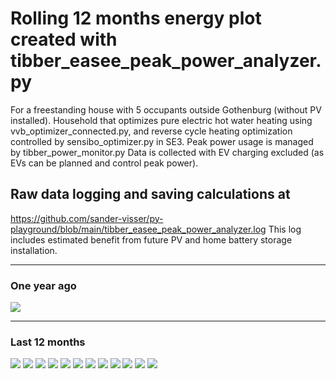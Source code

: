 # Rolling 12 months energy plot created with tibber_easee_peak_power_analyzer.py
For a freestanding house with 5 occupants outside Gothenburg (without PV installed).
Household that optimizes pure electric hot water heating using vvb_optimizer_connected.py,
and reverse cycle heating optimization controlled by sensibo_optimizer.py in SE3.
Peak power usage is managed by tibber_power_monitor.py
Data is collected with EV charging excluded (as EVs can be planned and control peak power).

## Raw data logging and saving calculations at
https://github.com/sander-visser/py-playground/blob/main/tibber_easee_peak_power_analyzer.log
This log includes estimated benefit from future PV and home battery storage installation.

---
### One year ago
<img src="2024-10-01_2024-10-31.png">

---

### Last 12 months
<img src="2025-10-01_2025-10-31.png">
<img src="2025-09-01_2025-09-30.png">
<img src="2025-08-01_2025-08-31.png">
<img src="2025-07-01_2025-07-31.png">
<img src="2025-06-01_2025-06-30.png">
<img src="2025-05-01_2025-05-31.png">
<img src="2025-04-01_2025-04-30.png">
<img src="2025-03-01_2025-03-31.png">
<img src="2025-02-01_2025-02-28.png">
<img src="2025-01-01_2025-01-31.png">
<img src="2024-12-01_2024-12-31.png">
<img src="2024-11-01_2024-11-30.png">

